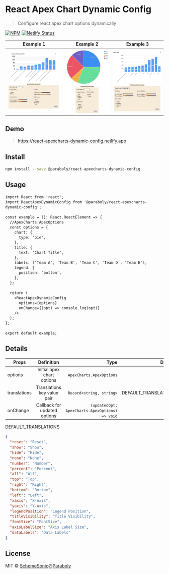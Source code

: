 # React Apex Chart Dynamic Config

> Configure react apex chart options dynamically

[![NPM](https://img.shields.io/npm/v/react-apexcharts-dynamic-config.svg)](https://www.npmjs.com/package/@paraboly/react-apexcharts-dynamic-config) [![Netlify Status](https://api.netlify.com/api/v1/badges/ed06153b-5f15-4305-b897-22ed648b95ae/deploy-status)](https://app.netlify.com/sites/react-apexcharts-dynamic-config/deploys)

| Example 1                                                                                                                 |                                                         Example 2                                                         |                                                         Example 3                                                         |
| ------------------------------------------------------------------------------------------------------------------------- | :-----------------------------------------------------------------------------------------------------------------------: | :-----------------------------------------------------------------------------------------------------------------------: |
| ![alt text](https://raw.githubusercontent.com/Paraboly/react-apexcharts-dynamic-config/main/example/assets/example_1.png) | ![alt text](https://raw.githubusercontent.com/Paraboly/react-apexcharts-dynamic-config/main/example/assets/example_2.png) | ![alt text](https://raw.githubusercontent.com/Paraboly/react-apexcharts-dynamic-config/main/example/assets/example_3.png) |

## Demo

> https://react-apexcharts-dynamic-config.netlify.app

## Install

```bash
npm install --save @paraboly/react-apexcharts-dynamic-config
```

## Usage

```tsx
import React from 'react';
import ReactApexDynamicConfig from '@paraboly/react-apexcharts-dynamic-config';

const example = (): React.ReactElement => {
  //ApexCharts.ApexOptions
  const options = {
    chart: {
      type: 'pie',
    },
    title: {
      text: 'Chart Title',
    },
    labels: ['Team A', 'Team B', 'Team C', 'Team D', 'Team E'],
    legend: {
      position: 'bottom',
    },
  };

  return (
    <ReactApexDynamicConfig
      options={options}
      onChange={(opt) => console.log(opt)}
    />
  );
};

export default example;
```

## Details

| Props        |          Definition          |                                           Type |              Default | Required |
| ------------ | :--------------------------: | ---------------------------------------------: | -------------------: | -------: |
| options      |  Initial apex chart options  |                       `ApexCharts.ApexOptions` |                 null |     true |
| translations | Translations key value pair  |                       `Record<string, string>` | DEFAULT_TRANSLATIONS |    false |
| onChange     | Callback for updated options | `(updatedOpt: ApexCharts.ApexOptions) => void` |                 null |     true |

DEFAULT_TRANSLATIONS

```json
{
  "reset": "Reset",
  "show": "Show",
  "hide": "Hide",
  "none": "None",
  "number": "Number",
  "percent": "Percent",
  "all": "All",
  "top": "Top",
  "right": "Right",
  "bottom": "Bottom",
  "left": "Left",
  "xaxis": "X-Axis",
  "yaxis": "Y-Axis",
  "legendPosition": "Legend Position",
  "titleVisibility": "Title Visibility",
  "fontSize": "FontSize",
  "axisLabelSize": "Axis Label Size",
  "dataLabels": "Data Labels"
}
```

## License

MIT © [SchemeSonic](https://github.com/SchemeSonic)@[Paraboly](https://www.paraboly.com)
